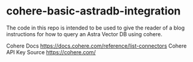 # cohere-basic-astradb-integration

The code in this repo is intended to be used to give the reader of a blog instructions for how to query an Astra Vector DB using cohere.

Cohere Docs https://docs.cohere.com/reference/list-connectors
Cohere API Key Source https://cohere.com/
